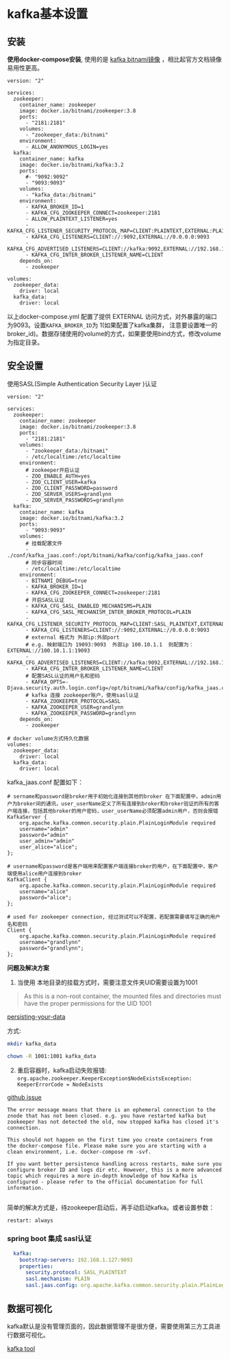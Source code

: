 # kafka基本设置

## 安装
**使用docker-compose安装**, 使用的是 [kafka bitnami镜像](https://hub.docker.com/r/bitnami/kafka/) ，相比起官方文档镜像易用性更高。
```docker
version: "2"

services:
  zookeeper:
    container_name: zookeeper     
    image: docker.io/bitnami/zookeeper:3.8
    ports:
      - "2181:2181"
    volumes:
      - "zookeeper_data:/bitnami"
    environment:
      - ALLOW_ANONYMOUS_LOGIN=yes
  kafka:
    container_name: kafka       
    image: docker.io/bitnami/kafka:3.2
    ports:
      #- "9092:9092"
      - "9093:9093"
    volumes:
      - "kafka_data:/bitnami"
    environment:
      - KAFKA_BROKER_ID=1   
      - KAFKA_CFG_ZOOKEEPER_CONNECT=zookeeper:2181
      - ALLOW_PLAINTEXT_LISTENER=yes
      - KAFKA_CFG_LISTENER_SECURITY_PROTOCOL_MAP=CLIENT:PLAINTEXT,EXTERNAL:PLAINTEXT
      - KAFKA_CFG_LISTENERS=CLIENT://:9092,EXTERNAL://0.0.0.0:9093
      - KAFKA_CFG_ADVERTISED_LISTENERS=CLIENT://kafka:9092,EXTERNAL://192.168.1.127:9093
      - KAFKA_CFG_INTER_BROKER_LISTENER_NAME=CLIENT
    depends_on:
      - zookeeper

volumes:
  zookeeper_data:
    driver: local
  kafka_data:
    driver: local
```
以上docker-compose.yml 配置了提供 EXTERNAL 访问方式，对外暴露的端口为9093。设置`KAFKA_BROKER_ID`为 1(如果配置了kafka集群，
注意要设置唯一的broker_id)。数据存储使用的volume的方式，如果要使用bind方式，修改volume为指定目录。

## 安全设置
使用SASL(Simple Authentication Security Layer )认证
```docker
version: "2"

services:
  zookeeper:
    container_name: zookeeper     
    image: docker.io/bitnami/zookeeper:3.8
    ports:
      - "2181:2181"
    volumes:
      - "zookeeper_data:/bitnami"
      - /etc/localtime:/etc/localtime
    environment:
      # zookeeper开启认证
      - ZOO_ENABLE_AUTH=yes
      - ZOO_CLIENT_USER=kafka
      - ZOO_CLIENT_PASSWORD=password
      - ZOO_SERVER_USERS=grandlynn
      - ZOO_SERVER_PASSWORDS=grandlynn
  kafka:
    container_name: kafka       
    image: docker.io/bitnami/kafka:3.2
    ports:
      - "9093:9093"
    volumes:
      # 挂载配置文件
      - ./conf/kafka_jaas.conf:/opt/bitnami/kafka/config/kafka_jaas.conf
      # 同步容器时间
      - /etc/localtime:/etc/localtime
    environment:
      - BITNAMI_DEBUG=true
      - KAFKA_BROKER_ID=1   
      - KAFKA_CFG_ZOOKEEPER_CONNECT=zookeeper:2181
      # 开启SASL认证
      - KAFKA_CFG_SASL_ENABLED_MECHANISMS=PLAIN
      - KAFKA_CFG_SASL_MECHANISM_INTER_BROKER_PROTOCOL=PLAIN
      - KAFKA_CFG_LISTENER_SECURITY_PROTOCOL_MAP=CLIENT:SASL_PLAINTEXT,EXTERNAL:SASL_PLAINTEXT
      - KAFKA_CFG_LISTENERS=CLIENT://:9092,EXTERNAL://0.0.0.0:9093
      # external 格式为 外部ip:外部port   
      # e.g. 映射端口为 19093:9093  外部ip 100.10.1.1  则配置为：EXTERNAL://100.10.1.1:19093
      - KAFKA_CFG_ADVERTISED_LISTENERS=CLIENT://kafka:9092,EXTERNAL://192.168.1.127:9093
      - KAFKA_CFG_INTER_BROKER_LISTENER_NAME=CLIENT
      # 配置SASL认证的用户名和密码
      - KAFKA_OPTS=-Djava.security.auth.login.config=/opt/bitnami/kafka/config/kafka_jaas.conf
      # kafka 连接 zookeeper账户，使用sasl认证
      - KAFKA_ZOOKEEPER_PROTOCOL=SASL
      - KAFKA_ZOOKEEPER_USER=grandlynn
      - KAFKA_ZOOKEEPER_PASSWORD=grandlynn
    depends_on:
      - zookeeper

# docker volume方式持久化数据
volumes:
  zookeeper_data:
    driver: local
  kafka_data:
    driver: local

```
kafka_jaas.conf 配置如下：
```
# sername和password是broker用于初始化连接到其他的broker 在下面配置中，admin用户为broker间的通讯，user_userName定义了所有连接到broker和broker验证的所有的客户端连接，包括其他broker的用户密码，user_userName必须配置admin用户，否则会报错
KafkaServer {
    org.apache.kafka.common.security.plain.PlainLoginModule required
    username="admin"
    password="admin"
    user_admin="admin"
    user_alice="alice";
};

# username和password是客户端用来配置客户端连接broker的用户，在下面配置中，客户端使用alice用户连接到broker
KafkaClient {
 	org.apache.kafka.common.security.plain.PlainLoginModule required
	username="alice"
	password="alice";
};

# used for zookeeper connection, 经过测试可以不配置，若配置需要填写正确的用户名和密码
Client {
    org.apache.kafka.common.security.plain.PlainLoginModule required
    username="grandlynn"
    password="grandlynn";
};

```
**问题及解决方案**
1. 当使用 本地目录的挂载方式时，需要注意文件夹UID需要设置为1001
> As this is a non-root container, the mounted files and directories must have the proper permissions for the UID 1001

[persisting-your-data](https://github.com/bitnami/bitnami-docker-kafka#persisting-your-data)

方式:
```bash
mkdir kafka_data

chown -R 1001:1001 kafka_data
```

2. 重启容器时，kafka启动失败报错: `org.apache.zookeeper.KeeperException$NodeExistsException: KeeperErrorCode = NodeExists`

[github issue](https://github.com/wurstmeister/kafka-docker/issues/389)

```
The error message means that there is an ephemeral connection to the znode that has not been closed. e.g. you have restarted kafka but zookeeper has not detected the old, now stopped kafka has closed it's connection.

This should not happen on the first time you create containers from the docker-compose file. Please make sure you are starting with a clean environment, i.e. docker-compose rm -svf.

If you want better persistence handling across restarts, make sure you configure broker ID and logs dir etc. However, this is a more advanced topic which requires a more in-depth knowledge of how Kafka is configured - please refer to the official documentation for full information.
 
```
简单的解决方式是，待zookeeper启动后，再手动启动kafka。或者设置参数：
```docker
restart: always
```

### spring boot 集成 sasl认证
```yaml
  kafka:
    bootstrap-servers: 192.168.1.127:9093
    properties:
      security.protocol: SASL_PLAINTEXT
      sasl.mechanism: PLAIN
      sasl.jaas.config: org.apache.kafka.common.security.plain.PlainLoginModule required username="alice" password="alice";
```

## 数据可视化
kafka默认是没有管理页面的，因此数据管理不是很方便，需要使用第三方工具进行数据可视化。 

[kafka tool](https://www.kafkatool.com/)
